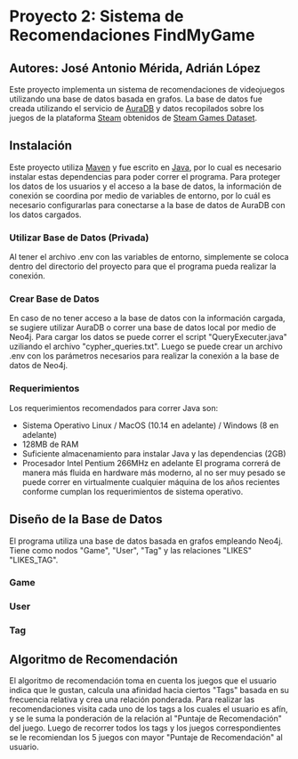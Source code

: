 # Proyecto 2: Sistema de Recomendaciones FindMyGame
## Autores: José Antonio Mérida, Adrián López
Este proyecto implementa un sistema de recomendaciones de videojuegos utilizando una base de datos basada en grafos. La base de datos fue creada utilizando el servicio de [AuraDB](https://neo4j.com/cloud/platform/aura-graph-database/) y datos recopilados sobre los juegos de la plataforma [Steam](https://store.steampowered.com/) obtenidos de [Steam Games Dataset](https://www.kaggle.com/datasets/fronkongames/steam-games-dataset).
## Instalación
Este proyecto utiliza [Maven](https://maven.apache.org/) y fue escrito en [Java](https://www.java.com/en/), por lo cual es necesario instalar estas dependencias para poder correr el programa. Para proteger los datos de los usuarios y el acceso a la base de datos, la información de conexión se coordina por medio de variables de entorno, por lo cuál es necesario configurarlas para conectarse a la base de datos de AuraDB con los datos cargados.
### Utilizar Base de Datos (Privada)
Al tener el archivo .env con las variables de entorno, simplemente se coloca dentro del directorio del proyecto para que el programa pueda realizar la conexión.
### Crear Base de Datos
En caso de no tener acceso a la base de datos con la información cargada, se sugiere utilizar AuraDB o correr una base de datos local por medio de Neo4j. Para cargar los datos se puede correr el script "QueryExecuter.java" uziliando el archivo "cypher_queries.txt". Luego se puede crear un archivo .env con los parámetros necesarios para realizar la conexión a la base de datos de Neo4j.
### Requerimientos
Los requerimientos recomendados para correr Java son:
- Sistema Operativo Linux / MacOS (10.14 en adelante) / Windows (8 en adelante)
- 128MB de RAM
- Suficiente almacenamiento para instalar Java y las dependencias (2GB)
- Procesador Intel Pentium 266MHz en adelante
El programa correrá de manera más fluida en hardware más moderno, al no ser muy pesado se puede correr en virtualmente cualquier máquina de los años recientes conforme cumplan los requerimientos de sistema operativo.
## Diseño de la Base de Datos
El programa utiliza una base de datos basada en grafos empleando Neo4j. Tiene como nodos "Game", "User", "Tag" y las relaciones "LIKES" "LIKES_TAG".
### Game

### User

### Tag

## Algoritmo de Recomendación
El algoritmo de recomendación toma en cuenta los juegos que el usuario indica que le gustan, calcula una afinidad hacia ciertos "Tags" basada en su frecuencia relativa y crea una relación ponderada. Para realizar las recomendaciones visita cada uno de los tags a los cuales el usuario es afín, y se le suma la ponderación de la relación al "Puntaje de Recomendación" del juego. Luego de recorrer todos los tags y los juegos correspondientes se le recomiendan los 5 juegos con mayor "Puntaje de Recomendación" al usuario.

